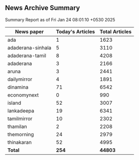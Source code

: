 <!-- @format -->
## News Archive Summary

Summary Report as of Fri Jan 24 08:01:10 +0530 2025

| News paper         | Today's Articles | Total Articles |
|--------------------|------------------|----------------|
| ada               | 1          | 1623        |
| adaderana-sinhala               | 5          | 3110        |
| adaderana-tamil               | 8          | 4208        |
| adaderana               | 3          | 2166        |
| aruna               | 3          | 2441        |
| dailymirror               | 4          | 1891        |
| dinamina               | 71          | 6542        |
| economynext               | 0          | 990        |
| island               | 52          | 3007        |
| lankadeepa               | 19          | 6341        |
| tamilmirror               | 10          | 2302        |
| thamilan               | 2          | 2208        |
| themorning               | 24          | 2979        |
| thinakaran               | 52          | 4995        |
| **Total**          | **254**      | **44803** |

